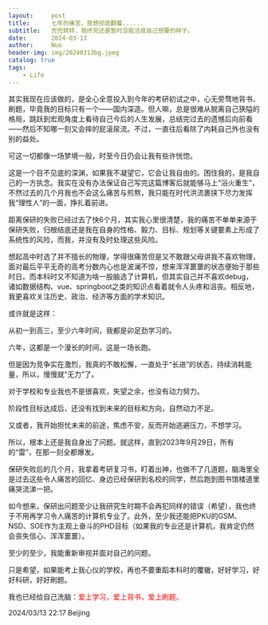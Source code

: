 ```yaml
---
layout:     post
title:      七年的痛苦，我想彻底翻篇......
subtitle:   兜兜转转，我终究还是暂时没能活成自己想要的样子。
date:       2024-03-13
author:     Nuo
header-img: img/20240313bg.jpeg
catalog: true
tags:
    - Life
---
```


其实我现在应该做的，是全心全意投入到今年的考研初试之中，心无旁骛地背书、刷题，毕竟我的目标只有一个——国内深造。但人嘛，总是很难从脱离自己狭隘的格局，跳跃到宏观角度上看待自己今后的人生发展，总结完过去的遗憾后向前看——然后不知哪一刻又会摔的屁滚尿流。不过，一直往后看除了内耗自己外也没有别的益处。

可这一切都像一场梦境一般，时至今日仍会让我有些许恍惚。

这是一个目不见底的深渊，如果我不凝望它，它会让我自由的。困住我的，是我自己的一方执念。我实在没有办法保证自己写完这篇博客后就能够马上“浴火重生”，不然过去的几个月我也不会这么痛苦与煎熬，我只能在时代洪流裹挟下尽力发挥我“理性人”的一面，挣扎着前进。

距离保研的失败已经过去了快6个月，其实我心里很清楚，我的痛苦不单单来源于保研失败，归根结底还是我在自身的性格、毅力、目标、规划等关键要素上形成了系统性的风险，而我，并没有及时处理这些风险。

想起高中时选了并不擅长的物理，学得很痛苦但是又不敢跟父母讲我不喜欢物理，面对最后平平无奇的高考分数内心也是波澜不惊，想来浑浑噩噩的状态便始于那些时日。而本科时又不知道为啥一股脑选了计算机，但其实自己并不喜欢debug，诸如数据结构、vue、springboot之类的知识点看着就令人头疼和沮丧。相反地，我更喜欢关注历史、政治、经济等方面的学术知识。

或许就是这样：

从初一到高三，至少六年时间，我都是卯足劲学习的。

六年，这都是一个漫长的时间，这是一场长跑。

但是因为竞争实在激烈，我真的不敢松懈，一直处于“长进”的状态，持续消耗能量，所以，慢慢就“无力”了。

对于学校和专业我也不是很喜欢，失望之余，也没有动力努力。

阶段性目标达成后，还没有找到未来的目标和方向，自然动力不足。

又或者，我开始担忧未来的前途，焦虑不安，反而开始逃避压力，不想学习。

所以，根本上还是我自身出了问题。就这样，直到2023年9月29日，所有的“雷”，在那一刻全都爆发。

保研失败后的几个月，我拿着考研复习书，盯着出神，也做不了几道题，脑海里全是过去这些令人痛苦的回忆、身边已经保研到名校的同学，然后跑到图书馆楼道里痛哭流涕一把。

如今想来，保研出问题至少让我研究生时期不会再犯同样的错误（希望），我也终于不用再学习令人痛苦的计算机专业了。此外，至少我还能把PKU的GSM、NSD、SOE作为主观上奋斗的PHD目标（如果我的专业还是计算机，我肯定仍然会丧失信心、浑浑噩噩）。

至少的至少，我能重新审视并面对自己的问题。

只是希望，如果能考上我心仪的学校，再也不要重蹈本科时的覆辙，好好学习，好好科研，好好刷题。

我也已经给自己洗脑：<span style="color:red;">爱上学习，爱上背书，爱上刷题。</span>

2024/03/13 22:17 Beijing

